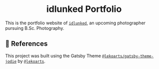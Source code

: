 <!-- <p align="center">
  <a href="https://jodie.lekoarts.de">
    <img alt="LekoArts" src="https://img.lekoarts.de/gatsby/gatsby-site-illustration.png" />
  </a>
</p> -->
<h1 align="center">
  idlunked Portfolio
</h1>

This is the portfolio website of [`idlunked`](https://instagram.com/idlunked), an upcoming photographer pursuing B.Sc. Photography.

## 🌟 References

This project was built using the Gatsby Theme [`@lekoarts/gatsby-theme-jodie`](https://github.com/LekoArts/gatsby-themes/tree/main/themes/gatsby-theme-jodie) by [`@lekoarts`](https://github.com/LekoArts).

